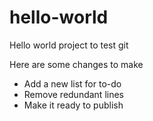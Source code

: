 # hello-world
Hello world project to test git

Here are some changes to make
* Add a new list for to-do
* Remove redundant lines
* Make it ready to publish
